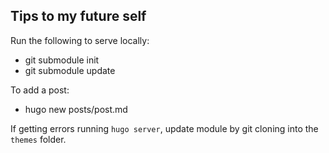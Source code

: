 ## Tips to my future self

Run the following to serve locally:

* git submodule init
* git submodule update

To add a post:

* hugo new posts/post.md 

If getting errors running `hugo server`, update module by git cloning into the `themes` folder.